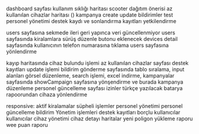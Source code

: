 dashboard sayfası
kullanım sıklığı haritası
scooter dağıtım önerisi
az kullanılan cihazlar haritası ()
kampanya create update
bildirimler test
personel yönetimi destek kaydı ve sonlandırma kayıtları 
yetkilendirme

users sayfasına sekmede ileri geri yapınca veri güncellenmiyor
users sayfasında kiralamlara sürüş düzenle butonu eklenecek
devices detail sayfasında kullanıcının telefon numarasına tıklama users sayfasına yönlendirme

kayıp haritasında cihaz bulundu işlemi
az kullanılan cihazlar sayfası
destek kayıtları update işlemi
bildirim gönderme sayfasında tablo sıralama, input alanları görsel düzenleme, search işlemi, excel indirme,
kampanyalar sayfasında showCampaign sayfasına yönşendirme ve burada kampanya düzenleme
personel güncelleme sayfası izinler türkçe yazılacak
batarya rapoorundan cihaza yönlendirme

responsive:
aktif kiralamalar
süpheli işlemler
personel yönetimi 
personel güncelleme
bildirim 
Yönetim işlemleri
destek kayıtları
borçlu kullanıcılar
kullanıcılar
cihaz yönetimi
cihaz detayı
haritalar
yeni poligon
yükleme raporu
wee puan raporu
